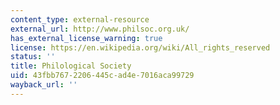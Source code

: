 ```yaml
---
content_type: external-resource
external_url: http://www.philsoc.org.uk/
has_external_license_warning: true
license: https://en.wikipedia.org/wiki/All_rights_reserved
status: ''
title: Philological Society
uid: 43fbb767-2206-445c-ad4e-7016aca99729
wayback_url: ''
---
```

